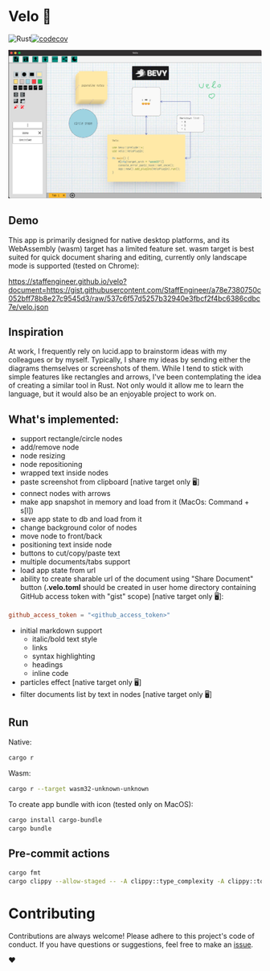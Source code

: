# Velo 🚵 
![Rust](https://img.shields.io/badge/Rust-lang-000000.svg?style=flat&logo=rust)[![codecov](https://codecov.io/gh/StaffEngineer/velo/branch/main/graph/badge.svg?token=QGEKLM6ZDF)](https://codecov.io/gh/StaffEngineer/velo)

![alt text](velo.png "Velo")

## Demo

This app is primarily designed for native desktop platforms, and its
WebAssembly (wasm) target has a limited feature set. wasm target is best
suited for quick document sharing and editing, currently only landscape
mode is supported (tested on Chrome):

[<https://staffengineer.github.io/velo?document=https://gist.githubusercontent.com/StaffEngineer/a78e7380750c052bff78b8e27c9545d3/raw/537c6f57d5257b32940e3fbcf2f4bc6386cdbc7e/velo.json>](https://staffengineer.github.io/velo?document=https://gist.githubusercontent.com/StaffEngineer/a78e7380750c052bff78b8e27c9545d3/raw/537c6f57d5257b32940e3fbcf2f4bc6386cdbc7e/velo.json)

## Inspiration

At work, I frequently rely on lucid.app to brainstorm ideas with my
colleagues or by myself. Typically, I share my ideas by sending either
the diagrams themselves or screenshots of them. While I tend to stick
with simple features like rectangles and arrows, I\'ve been
contemplating the idea of creating a similar tool in Rust. Not only
would it allow me to learn the language, but it would also be an
enjoyable project to work on.

## What\'s implemented:
-   support rectangle/circle nodes
-   add/remove node
-   node resizing
-   node repositioning
-   wrapped text inside nodes
-   paste screenshot from clipboard [native target only 🖥️] 
-   connect nodes with arrows
-   make app snapshot in memory and load from it (MacOs: Command + s\[l\])
-   save app state to db and load from it
-   change background color of nodes
-   move node to front/back
-   positioning text inside node
-   buttons to cut/copy/paste text
-   multiple documents/tabs support
-   load app state from url
-   ability to create sharable url of the document using \"Share
    Document\" button (**.velo.toml** should be created in user home
    directory containing GitHub access token with \"gist\" scope) [native target only 🖥️]:

   ```toml
   github_access_token = "<github_access_token>"
   ```

- initial markdown support
  - italic/bold text style
  - links
  - syntax highlighting
  - headings
  - inline code
- particles effect [native target only 🖥️]
- filter documents list by text in nodes [native target only 🖥️]

## Run

Native:

```sh
cargo r 
```

Wasm:

```sh
cargo r --target wasm32-unknown-unknown
```

To create app bundle with icon (tested only on MacOS):

```sh
cargo install cargo-bundle
cargo bundle
```

## Pre-commit actions

```sh
cargo fmt
cargo clippy --allow-staged -- -A clippy::type_complexity -A clippy::too_many_arguments
```

# Contributing

Contributions are always welcome! Please adhere to this project\'s code
of conduct. If you have questions or suggestions, feel free to make an
[issue](https://github.com/StaffEngineer/velo/issues).

❤️

